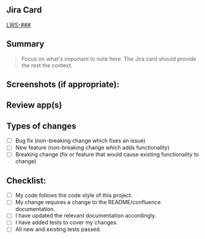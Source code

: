 <!--- Provide a general summary of your changes in the Title above -->

## Jira Card
<!--- Please link the Jira card here -->

[LWS-###](https://larcity.atlassian.net/browse/AMS-###)

## Summary
<!--- Describe your changes, keeping in mind the Jira card should hold most of the context -->

> Focus on what's important to note here. The Jira card should provide the rest the context.

## Screenshots (if appropriate):

## Review app(s)

<!-- These should link to Vercel, Heroku or Render -->

## Types of changes
<!--- What types of changes does your code introduce? Put an `x` in all the boxes that apply: -->
- [ ] Bug fix (non-breaking change which fixes an issue)
- [ ] New feature (non-breaking change which adds functionality)
- [ ] Breaking change (fix or feature that would cause existing functionality to change)

## Checklist:
<!--- Go over all the following points, and put an `x` in all the boxes that apply. -->
- [ ] My code follows the code style of this project.
- [ ] My change requires a change to the README/confluence documentation.
- [ ] I have updated the relevant documentation accordingly.
- [ ] I have added tests to cover my changes.
- [ ] All new and existing tests passed.
